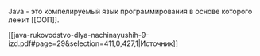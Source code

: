 Java - это компелируемый язык программирования в основе которого лежит [[ООП]].

[[java-rukovodstvo-dlya-nachinayushih-9-izd.pdf#page=29&selection=411,0,427,1|Источник]]
